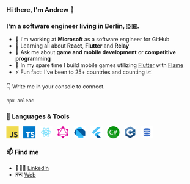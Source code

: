 ### Hi there, I'm Andrew 👋

### I'm a software engineer living in Berlin, 🇩🇪.

- 🏢 I'm working at **Microsoft** as a software engineer for GitHub
- 🌱 Learning all about **React**, **Flutter** and **Relay**
- 💬 Ask me about **game and mobile development** or **competitive programming**
- 🚀 In my spare time I build mobile games utilizing [Flutter](https://flutter.dev/) with [Flame](https://pub.dev/packages/flame)
- ⚡ Fun fact: I've been to 25+ countries and counting 📈

👇 Write me in your console to connect.

```bash
npx anleac
```



### 🧰 Languages & Tools

[<img align="left" style="padding-right: 12px" alt="JavaScript" width="32px" src="https://github.com/github/explore/raw/main/topics/javascript/javascript.png" />][website]
[<img align="left" style="padding-right: 12px" alt="TypeScript" width="32px" src="https://github.com/github/explore/raw/main/topics/typescript/typescript.png" />][website]
[<img align="left" style="padding-right: 12px" alt="React" width="32px" src="https://github.com/github/explore/raw/main/topics/react/react.png" />][website]
[<img align="left" style="padding-right: 12px" alt="GraphQL" width="32px" src="https://github.com/github/explore/raw/main/topics/graphql/graphql.png" />][website]
[<img align="left" style="padding-right: 12px" alt="Dart" width="32px" src="https://github.com/github/explore/raw/main/topics/dart/dart.png" />][website]
[<img align="left" style="padding-right: 12px" alt="Flutter" width="32px" src="https://github.com/github/explore/raw/main/topics/flutter/flutter.png" />][website]
[<img align="left" style="padding-right: 12px" alt="CSharp" width="32px" src="https://github.com/github/explore/raw/main/topics/csharp/csharp.png" />][website]
[<img align="left" style="padding-right: 12px" alt="CPP" width="32px" src="https://github.com/github/explore/raw/main/topics/cpp/cpp.png" />][website]
[<img align="left" style="padding-right: 12px" alt="SQL" width="32px" src="https://github.com/github/explore/raw/main/topics/sql/sql.png" />][website]
<br />
<br />

### 📫 Find me

* 🧑‍🤝‍🧑 [LinkedIn](https://www.linkedin.com/in/andrewkleas/)
* 🗺️ [Web](https://andrewlea.ch/)

[website]: https://andrewlea.ch/
